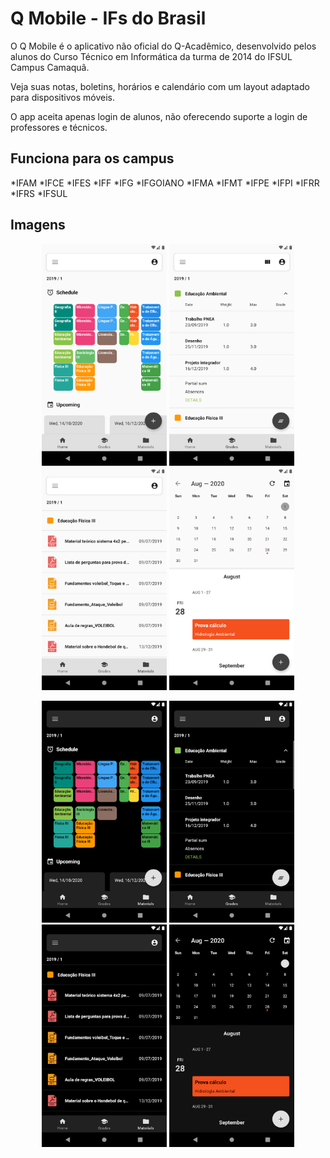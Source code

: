 # Q Mobile - IFs do Brasil

O Q Mobile é o aplicativo não oficial do Q-Acadêmico, desenvolvido pelos alunos do Curso Técnico em Informática da turma de 2014 do IFSUL Campus Camaquã.

Veja suas notas, boletins, horários e calendário com um layout adaptado para dispositivos móveis.

O app aceita apenas login de alunos, não oferecendo suporte a login de professores e técnicos.

## Funciona para os campus

*IFAM 
*IFCE
*IFES
*IFF
*IFG
*IFGOIANO
*IFMA
*IFMT
*IFPE
*IFPI
*IFRR
*IFRS
*IFSUL

## Imagens

<p align="center">
  <img src="images/4.webp" width="200">
  <img src="images/1.webp" width="200">
  <img src="images/2.webp" width="200">
  <img src="images/3.webp" width="200">
</p>

<p align="center">
  <img src="images/5.webp" width="200">
  <img src="images/6.webp" width="200">
  <img src="images/7.webp" width="200">
  <img src="images/8.webp" width="200">
</p>
